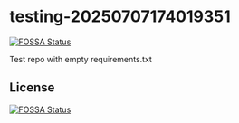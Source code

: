 # testing-20250707174019351
[![FOSSA Status](https://app.fossa.com/api/projects/git%2Bgithub.com%2Fkirogum%2Ftesting-20250707174019351.svg?type=shield)](https://app.fossa.com/projects/git%2Bgithub.com%2Fkirogum%2Ftesting-20250707174019351?ref=badge_shield)

Test repo with empty requirements.txt


## License
[![FOSSA Status](https://app.fossa.com/api/projects/git%2Bgithub.com%2Fkirogum%2Ftesting-20250707174019351.svg?type=large)](https://app.fossa.com/projects/git%2Bgithub.com%2Fkirogum%2Ftesting-20250707174019351?ref=badge_large)